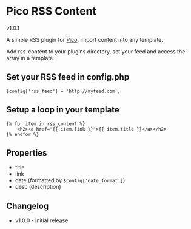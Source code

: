 # Pico RSS Content
v1.0.1

A simple RSS plugin for [Pico](http://pico.dev7studios.com), import content into any template.

Add rss-content to your plugins directory, set your feed and access the array in a template.

## Set your RSS feed in config.php
    $config['rss_feed'] = 'http://myfeed.com';
## Setup a loop in your template
    {% for item in rss_content %}
        <h2><a href="{{ item.link }}">{{ item.title }}</a></h2>
    {% endfor %}
## Properties
- title
- link
- date (formatted by `$config['date_format']`)
- desc (description)

## Changelog
- v1.0.0 - initial release

